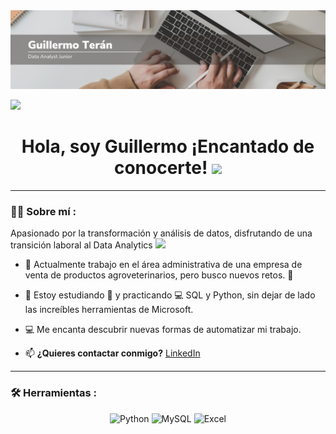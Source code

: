 <div id="header" align="center">
  <img decoding="async" src="img.png" width="800"/>
</div>

[![](https://img.shields.io/badge/LinkedIn-0077B5?style=for-the-badge&logo=linkedin&logoColor=white)](https://www.linkedin.com/in/noelianav/)

<h1 align="center">
  Hola, soy Guillermo ¡Encantado de conocerte!
  <img decoding="async" src="https://media.giphy.com/media/hvRJCLFzcasrR4ia7z/giphy.gif" width="30px"/>
</h1>

---

### :man_technologist: Sobre mí :

Apasionado por la transformación y análisis de datos, disfrutando de una transición laboral al Data Analytics <img decoding="async" src="https://media.giphy.com/media/WUlplcMpOCEmTGBtBW/giphy.gif" width="30">

- :telescope: Actualmente trabajo en el área administrativa de una empresa de venta de productos agroveterinarios, pero busco nuevos retos. :muscle:

- :seedling: Estoy estudiando :blue_book: y practicando :computer: SQL y Python, sin dejar de lado las increíbles herramientas de Microsoft.

- 💻 Me encanta descubrir nuevas formas de automatizar mi trabajo.

- :mailbox: **¿Quieres contactar conmigo?** [LinkedIn](https://www.linkedin.com/in/noelianav/)

---

### :hammer_and_wrench: Herramientas :

<div id="tools" align="center">
  <img decoding="async" src="https://img.shields.io/badge/Python-3776AB?style=for-the-badge&logo=python&logoColor=white" alt="Python"/>
  <img decoding="async" src="https://img.shields.io/badge/MySQL-6DB33F?style=for-the-badge&logo=mysql&logoColor=white" alt="MySQL"/>
  <img decoding="async" src="https://img.shields.io/badge/Microsoft_Excel-217346?style=for-the-badge&logo=microsoft-excel&logoColor=white" alt="Excel"/>
</div>
